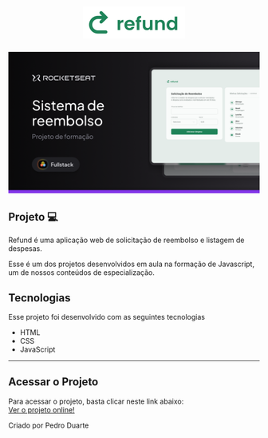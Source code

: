 <h1 align="center">
  <img src="./img/logo.svg">
</h1>

<img src=".github/thumbnail.png" alt="Thumbnail">

## Projeto 💻

Refund é uma aplicação web de solicitação de reembolso e listagem de despesas.

Esse é um dos projetos desenvolvidos em aula na formação de Javascript, um de nossos conteúdos de especialização.

## Tecnologias

Esse projeto foi desenvolvido com as seguintes tecnologias

- HTML
- CSS
- JavaScript

---

## Acessar o Projeto

Para acessar o projeto, basta clicar neste link abaixo: <br/>
<a href="https://pduartesilva2005.github.io/refund/" target="_blank">Ver o projeto online!</a>

Criado por Pedro Duarte

